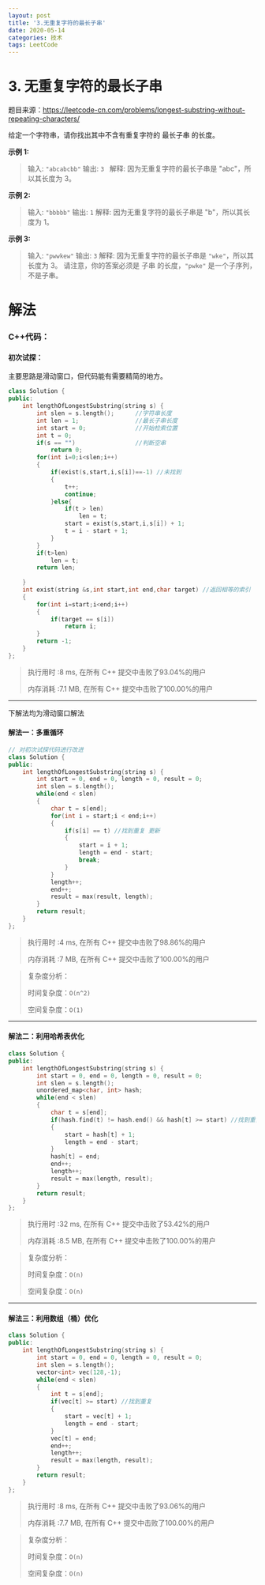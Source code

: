 ```yaml
---
layout: post
title: '3.无重复字符的最长子串'
date: 2020-05-14
categories: 技术
tags: LeetCode
---
```


# 3. 无重复字符的最长子串

题目来源：https://leetcode-cn.com/problems/longest-substring-without-repeating-characters/

给定一个字符串，请你找出其中不含有重复字符的 最长子串 的长度。

**示例 1:**

> 输入: `"abcabcbb"`
> 输出: `3 `
> 解释: 因为无重复字符的最长子串是 "abc"，所以其长度为 3。

**示例 2:**

> 输入: `"bbbbb"`
> 输出: `1`
> 解释: 因为无重复字符的最长子串是 "b"，所以其长度为 1。

**示例 3:**

> 输入: `"pwwkew"`
> 输出: `3`
> 解释: 因为无重复字符的最长子串是 `"wke"`，所以其长度为 3。
>      请注意，你的答案必须是 子串 的长度，`"pwke"` 是一个子序列，不是子串。



# 解法

### C++代码：

#### 初次试探：

主要思路是滑动窗口，但代码能有需要精简的地方。

```c++
class Solution {
public:
    int lengthOfLongestSubstring(string s) {
        int slen = s.length();      //字符串长度
        int len = 1;                //最长子串长度
        int start = 0;              //开始检索位置
        int t = 0;
        if(s == "")                 //判断空串
            return 0;
        for(int i=0;i<slen;i++)
        {
            if(exist(s,start,i,s[i])==-1) //未找到
            {
                t++;
                continue;
            }else{
                if(t > len)
                    len = t;
                start = exist(s,start,i,s[i]) + 1;
                t = i - start + 1;
            }
        }
        if(t>len)
            len = t;
        return len;
        
    }
    int exist(string &s,int start,int end,char target) //返回相等的索引
    {
        for(int i=start;i<end;i++)
        {
            if(target == s[i])
                return i;
        }
        return -1;
    }
};
```

> 执行用时 :8 ms, 在所有 C++ 提交中击败了93.04%的用户
>
> 内存消耗 :7.1 MB, 在所有 C++ 提交中击败了100.00%的用户

---

下解法均为滑动窗口解法

#### 解法一：多重循环

```c++
// 对初次试探代码进行改进
class Solution {
public:
    int lengthOfLongestSubstring(string s) {
        int start = 0, end = 0, length = 0, result = 0;
        int slen = s.length();
        while(end < slen)
        {
            char t = s[end];
            for(int i = start;i < end;i++)
            {
                if(s[i] == t) //找到重复 更新
                {
                    start = i + 1;
                    length = end - start;
                    break;
                }
            }
            length++;
            end++;
            result = max(result, length);
        }
        return result;
    }
};
```

>执行用时 :4 ms, 在所有 C++ 提交中击败了98.86%的用户
>
>内存消耗 :7 MB, 在所有 C++ 提交中击败了100.00%的用户

>复杂度分析：
>
>时间复杂度：`O(n^2)`
>
>空间复杂度：`O(1)`

---

#### 解法二：利用哈希表优化

```c++
class Solution {
public:
    int lengthOfLongestSubstring(string s) {
        int start = 0, end = 0, length = 0, result = 0;
        int slen = s.length();
        unordered_map<char, int> hash;
        while(end < slen)
        {
            char t = s[end];
            if(hash.find(t) != hash.end() && hash[t] >= start) //找到重复 更新
            {
                start = hash[t] + 1;
                length = end - start;
            }
            hash[t] = end;
            end++;
            length++;
            result = max(length, result);
        }
        return result;
    }
};
```

>执行用时 :32 ms, 在所有 C++ 提交中击败了53.42%的用户
>
>内存消耗 :8.5 MB, 在所有 C++ 提交中击败了100.00%的用户

>复杂度分析：
>
>时间复杂度：`O(n)`
>
>空间复杂度：`O(n)`

---

#### 解法三：利用数组（桶）优化

```c++
class Solution {
public:
    int lengthOfLongestSubstring(string s) {
        int start = 0, end = 0, length = 0, result = 0;
        int slen = s.length();
        vector<int> vec(128,-1);
        while(end < slen)
        {
            int t = s[end];
            if(vec[t] >= start) //找到重复
            {
                start = vec[t] + 1;
                length = end - start;
            }
            vec[t] = end;
            end++;
            length++;
            result = max(length, result);
        }
        return result;
    }
};
```

>执行用时 :8 ms, 在所有 C++ 提交中击败了93.06%的用户
>
>内存消耗 :7.7 MB, 在所有 C++ 提交中击败了100.00%的用户

> 复杂度分析：
>
> 时间复杂度：`O(n)`
>
> 空间复杂度：`O(n)`